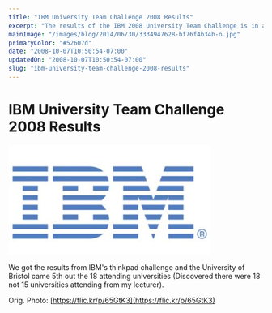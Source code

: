 ```yaml
---
title: "IBM University Team Challenge 2008 Results"
excerpt: "The results of the IBM 2008 University Team Challenge is in and.....*drum roll*...Bristol came 5th out of 18!"
mainImage: "/images/blog/2014/06/30/3334947628-bf76f4b34b-o.jpg"
primaryColor: "#52607d"
date: "2008-10-07T10:50:54-07:00"
updatedOn: "2008-10-07T10:50:54-07:00"
slug: "ibm-university-team-challenge-2008-results"
---
```


# IBM University Team Challenge 2008 Results 

![ibmLogo](/images/blog/2009/08/ibmLogo.jpg)

We got the results from IBM's thinkpad challenge and the University of Bristol came 5th out the 18 attending universities (Discovered there were 18 not 15 universities attending from my lecturer).

Orig. Photo: [https://flic.kr/p/65GtK3](https://flic.kr/p/65GtK3)